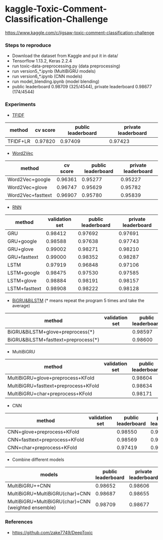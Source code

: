 # kaggle-Toxic-Comment-Classification-Challenge

https://www.kaggle.com/c/jigsaw-toxic-comment-classification-challenge

### Steps to reproduce

- Download the dataset from Kaggle and put it in data/
- Tensorflow 1.13.2, Keras 2.2.4
- run toxic-data-preprocessing.py (data preprocessing)
- run version5_*.ipynb (MultiBiGRU models)
- run version6_*.ipynb (CNN models)
- run model_blending.ipynb (model blending)
- public leaderboard 0.98709 (325/4544), private leaderboard 0.98677 (174/4544)

### Experiments

- [TFIDF](https://nbviewer.jupyter.org/github/qinhanmin2014/kaggle-Toxic-Comment-Classification-Challenge/blob/master/version1_TFIDF.ipynb)

| method | cv score | public leaderboard | private leaderboard |
| ------ | -------- | ------------------ | ------------------- |
| TFIDF+LR | 0.97820 | 0.97409 | 0.97423 |

- [Word2Vec](https://nbviewer.jupyter.org/github/qinhanmin2014/kaggle-Toxic-Comment-Classification-Challenge/blob/master/version2_Word2Vec.ipynb)

| method | cv score | public leaderboard | private leaderboard |
| ------ | -------- | ------------------ | ------------------- |
| Word2Vec+google | 0.96361 | 0.95277 | 0.95227 |
| Word2Vec+glove | 0.96747 | 0.95629 | 0.95782 |
| Word2Vec+fasttext | 0.96907 | 0.95780 | 0.95839 |

- [RNN](https://nbviewer.jupyter.org/github/qinhanmin2014/kaggle-Toxic-Comment-Classification-Challenge/blob/master/version3_RNN.ipynb)

| method | validation set | public leaderboard | private leaderboard |
| ------ | -------------- | ------------------ | ------------------- |
| GRU | 0.98412 | 0.97692 | 0.97691 |
| GRU+google | 0.98588 | 0.97638 | 0.97743 |
| GRU+glove | 0.99002 | 0.98271 | 0.98210 |
| GRU+fasttext | 0.99000 | 0.98352 | 0.98287 |
| LSTM | 0.97919 | 0.96848 | 0.97106 |
| LSTM+google | 0.98475 | 0.97530 | 0.97585 |
| LSTM+glove | 0.98884 | 0.98191 | 0.98157 |
| LSTM+fasttext | 0.98908 | 0.98222 | 0.98128 |

- [BiGRU&BiLSTM](https://nbviewer.jupyter.org/github/qinhanmin2014/kaggle-Toxic-Comment-Classification-Challenge/blob/master/version4_BiGRU_BiLSTM.ipynb)
(* means repeat the program 5 times and take the average)

| method | validation set | public leaderboard | private leaderboard |
| ------ | -------------- | ------------------ | ------------------- |
| BiGRU&BiLSTM+glove+preprocess(\*) | | 0.98597 | 0.98536 |
| BiGRU&BiLSTM+fasttext+preprocess(\*) | | 0.98600 | 0.98536 |

- MultiBiGRU

| method | validation set | public leaderboard | private leaderboard |
| ------ | -------------- | ------------------ | ------------------- |
| MultiBiGRU+glove+preprocess+KFold | | 0.98604 | 0.98553 |
| MultiBiGRU+fasttext+preprocess+KFold | | 0.98634 | 0.98597 |
| MultiBiGRU+char+preprocess+KFold | | 0.98171 | 0.98119 |

- CNN

| method | validation set | public leaderboard | private leaderboard |
| ------ | -------------- | ------------------ | ------------------- |
| CNN+glove+preprocess+KFold | | 0.98550 | 0.98449 |
| CNN+fasttext+preprocess+KFold | | 0.98569 | 0.98517 |
| CNN+char+preprocess+KFold | | 0.97419 | 0.97256 | 

- Combine different models

| models | public leaderboard | private leaderboard |
| ------ | ------------------ | ------------------- |
| MultiBiGRU++CNN | 0.98652 | 0.98606 |
| MultiBiGRU+MultiBiGRU(char)+CNN | 0.98687 | 0.98655 |
| MultiBiGRU+MultiBiGRU(char)+CNN (weighted ensemble) | 0.98709 | 0.98677 |

### References

- https://github.com/zake7749/DeepToxic
